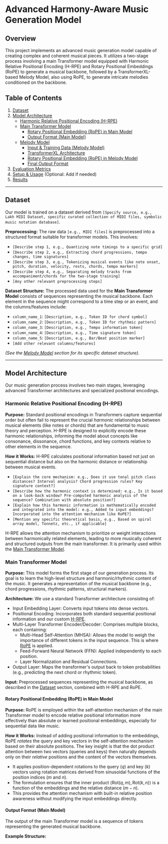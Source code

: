 # Advanced Harmony-Aware Music Generation Model

## Overview

This project implements an advanced music generation model capable of creating complex and coherent musical pieces. It utilizes a two-stage process involving a main Transformer model equipped with Harmonic Relative Positional Encoding (H-RPE) and Rotary Positional Embeddings (RoPE) to generate a musical backbone, followed by a TransformerXL-based Melody Model, also using RoPE, to generate intricate melodies conditioned on the backbone.

## Table of Contents

1.  [Dataset](#dataset)
2.  [Model Architecture](#model-architecture)
    * [Harmonic Relative Positional Encoding (H-RPE)](#harmonic-relative-positional-encoding-h-rpe)
    * [Main Transformer Model](#main-transformer-model)
        * [Rotary Positional Embedding (RoPE) in Main Model](#rotary-positional-embedding-rope-in-main-model)
        * [Output Format (Main Model)](#output-format-main-model)
    * [Melody Model](#melody-model)
        * [Input & Training Data (Melody Model)](#input--training-data-melody-model)
        * [TransformerXL Architecture](#transformerxl-architecture)
        * [Rotary Positional Embedding (RoPE) in Melody Model](#rotary-positional-embedding-rope-in-melody-model)
        * [Final Output Format](#final-output-format)
3.  [Evaluation Metrics](#evaluation-metrics)
4.  [Setup & Usage](#setup--usage) (Optional: Add if needed)
5.  [Results](#results)

---

## Dataset

Our model is trained on a dataset derived from `[Specify source, e.g., Lakh MIDI Dataset, specific curated collection of MIDI files, symbolic music notation database]`.

**Preprocessing:**
The raw data `[e.g., MIDI files]` is preprocessed into a structured format suitable for transformer models. This involves:
* `[Describe step 1, e.g., Quantizing note timings to a specific grid]`
* `[Describe step 2, e.g., Extracting chord progressions, tempo changes, time signatures]`
* `[Describe step 3, e.g., Tokenizing musical events like note onset, pitch, duration, velocity, rests, chords, tempo markers]`
* `[Describe step 4, e.g., Separating melody tracks from accompaniment/chords for the two-stage training]`
* `[Any other relevant preprocessing steps]`

**Dataset Structure:**
The processed data used for the **Main Transformer Model** consists of sequences representing the musical backbone. Each element in the sequence might correspond to a time step or an event, and the columns/features include:

* `column_name_1`: `[Description, e.g., Token ID for chord symbol]`
* `column_name_2`: `[Description, e.g., Token ID for rhythmic pattern]`
* `column_name_3`: `[Description, e.g., Tempo information token]`
* `column_name_4`: `[Description, e.g., Time signature token]`
* `column_name_5`: `[Description, e.g., Bar/Beat position marker]`
* `[Add other relevant columns/features]`

*(See the [Melody Model](#input--training-data-melody-model) section for its specific dataset structure).*

---

## Model Architecture

Our music generation process involves two main stages, leveraging advanced Transformer architectures and specialized positional encodings.

### Harmonic Relative Positional Encoding (H-RPE)

**Purpose:**
Standard positional encodings in Transformers capture sequential order but often fail to represent the crucial *harmonic* relationships between musical elements (like notes or chords) that are fundamental to music theory and perception. H-RPE is designed to explicitly encode these harmonic relationships, informing the model about concepts like consonance, dissonance, chord functions, and key contexts relative to other elements in the sequence.

**How it Works:**
H-RPE calculates positional information based not just on sequential distance but also on the harmonic distance or relationship between musical events.
* `[Explain the core mechanism: e.g., Does it use tonal pitch class distances? Interval analysis? Chord progression rules? Key signature context?]`
* `[Describe how the harmonic context is determined: e.g., Is it based on a look-back window? Pre-computed harmonic analysis of the sequence? Combination with absolute position?]`
* `[Explain how this harmonic information is mathematically encoded and integrated into the model: e.g., Added to input embeddings? Incorporated into the attention mechanism like RoPE?]`
* `[Mention any specific theoretical basis, e.g., Based on spiral array model, Tonnetz, etc., if applicable]`

H-RPE allows the attention mechanism to prioritize or weight interactions between harmonically related elements, leading to more musically coherent and structured outputs from the main transformer. It is primarily used within the [Main Transformer Model](#main-transformer-model).

### Main Transformer Model

**Purpose:**
This model forms the first stage of our generation process. Its goal is to learn the high-level structure and harmonic/rhythmic content of the music. It generates a representation of the musical backbone (e.g., chord progressions, rhythmic patterns, structural markers).

**Architecture:**
We use a standard Transformer architecture consisting of:
* Input Embedding Layer: Converts input tokens into dense vectors.
* Positional Encoding: Incorporates both standard sequential positional information and our custom [H-RPE](#harmonic-relative-positional-encoding-h-rpe).
* Multi-Layer Transformer Encoder/Decoder: Comprises multiple blocks, each containing:
    * Multi-Head Self-Attention (MHSA): Allows the model to weigh the importance of different tokens in the input sequence. This is where [RoPE](#rotary-positional-embedding-rope-in-main-model) is applied.
    * Feed-Forward Neural Network (FFN): Applied independently to each position.
    * Layer Normalization and Residual Connections.
* Output Layer: Maps the transformer's output back to token probabilities (e.g., predicting the next chord or rhythmic token).

**Input:** Preprocessed sequences representing the musical backbone, as described in the [Dataset](#dataset) section, combined with H-RPE and RoPE.

#### Rotary Positional Embedding (RoPE) in Main Model

**Purpose:**
RoPE is employed within the self-attention mechanism of the main Transformer model to encode relative positional information more effectively than absolute or learned positional embeddings, especially for sequential data like music.

**How it Works:**
Instead of adding positional information to the embeddings, RoPE *rotates* the query and key vectors in the self-attention mechanism based on their absolute positions. The key insight is that the dot product attention between two vectors (queries and keys) then naturally depends only on their *relative* positions and the content of the vectors themselves.
* It applies position-dependent rotations to the query ($q$) and key ($k$) vectors using rotation matrices derived from sinusoidal functions of the position indices ($m$ and $n$).
* The formulation ensures that the inner product $\langle \text{Rot}(q, m), \text{Rot}(k, n) \rangle$ is a function of the embeddings and the relative distance ($m-n$).
* This provides the attention mechanism with built-in relative position awareness without modifying the input embeddings directly.

#### Output Format (Main Model)

The output of the main Transformer model is a sequence of tokens representing the generated musical backbone.

**Example Structure:**
